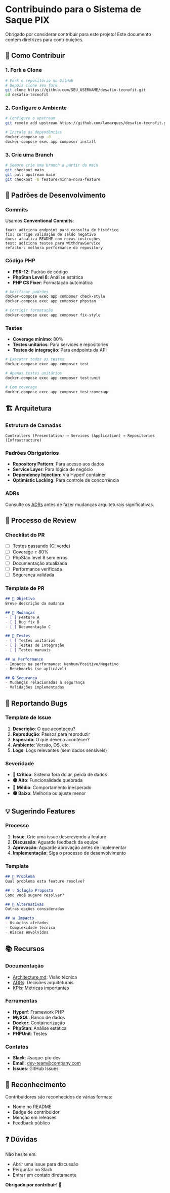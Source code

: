 # Contribuindo para o Sistema de Saque PIX

Obrigado por considerar contribuir para este projeto! Este documento contém diretrizes para contribuições.

## 🚀 Como Contribuir

### 1. Fork e Clone
```bash
# Fork o repositório no GitHub
# Depois clone seu fork
git clone https://github.com/SEU_USERNAME/desafio-tecnofit.git
cd desafio-tecnofit
```

### 2. Configure o Ambiente
```bash
# Configure o upstream
git remote add upstream https://github.com/lamarques/desafio-tecnofit.git

# Instale as dependências
docker-compose up -d
docker-compose exec app composer install
```

### 3. Crie uma Branch
```bash
# Sempre crie uma branch a partir da main
git checkout main
git pull upstream main
git checkout -b feature/minha-nova-feature
```

## 📝 Padrões de Desenvolvimento

### Commits
Usamos **Conventional Commits**:

```
feat: adiciona endpoint para consulta de histórico
fix: corrige validação de saldo negativo
docs: atualiza README com novas instruções
test: adiciona testes para WithdrawService
refactor: melhora performance do repository
```

### Código PHP
- **PSR-12**: Padrão de código
- **PhpStan Level 8**: Análise estática
- **PHP CS Fixer**: Formatação automática

```bash
# Verificar padrões
docker-compose exec app composer check-style
docker-compose exec app composer phpstan

# Corrigir formatação
docker-compose exec app composer fix-style
```

### Testes
- **Coverage mínimo**: 80%
- **Testes unitários**: Para services e repositories
- **Testes de integração**: Para endpoints da API

```bash
# Executar todos os testes
docker-compose exec app composer test

# Apenas testes unitários
docker-compose exec app composer test:unit

# Com coverage
docker-compose exec app composer test:coverage
```

## 🏗️ Arquitetura

### Estrutura de Camadas
```
Controllers (Presentation) → Services (Application) → Repositories (Infrastructure)
```

### Padrões Obrigatórios
- **Repository Pattern**: Para acesso aos dados
- **Service Layer**: Para lógica de negócio
- **Dependency Injection**: Via Hyperf container
- **Optimistic Locking**: Para controle de concorrência

### ADRs
Consulte os [ADRs](docs/adr/) antes de fazer mudanças arquiteturais significativas.

## 🧪 Processo de Review

### Checklist do PR
- [ ] Testes passando (CI verde)
- [ ] Coverage ≥ 80%
- [ ] PhpStan level 8 sem erros
- [ ] Documentação atualizada
- [ ] Performance verificada
- [ ] Segurança validada

### Template de PR
```markdown
## 🎯 Objetivo
Breve descrição da mudança

## 🔄 Mudanças
- [ ] Feature A
- [ ] Bug fix B
- [ ] Documentação C

## 🧪 Testes
- [ ] Testes unitários
- [ ] Testes de integração
- [ ] Testes manuais

## 📊 Performance
- Impacto na performance: Nenhum/Positivo/Negativo
- Benchmarks (se aplicável)

## 🔒 Segurança
- Mudanças relacionadas à segurança
- Validações implementadas
```

## 🐛 Reportando Bugs

### Template de Issue
1. **Descrição**: O que aconteceu?
2. **Reprodução**: Passos para reproduzir
3. **Esperado**: O que deveria acontecer?
4. **Ambiente**: Versão, OS, etc.
5. **Logs**: Logs relevantes (sem dados sensíveis)

### Severidade
- **🔴 Crítico**: Sistema fora do ar, perda de dados
- **🟡 Alto**: Funcionalidade quebrada
- **🔵 Médio**: Comportamento inesperado
- **🟢 Baixo**: Melhoria ou ajuste menor

## 💡 Sugerindo Features

### Processo
1. **Issue**: Crie uma issue descrevendo a feature
2. **Discussão**: Aguarde feedback da equipe
3. **Aprovação**: Aguarde aprovação antes de implementar
4. **Implementação**: Siga o processo de desenvolvimento

### Template
```markdown
## 🎯 Problema
Qual problema esta feature resolve?

## 💡 Solução Proposta
Como você sugere resolver?

## 🔄 Alternativas
Outras opções consideradas

## 📊 Impacto
- Usuários afetados
- Complexidade técnica
- Riscos envolvidos
```

## 📚 Recursos

### Documentação
- [Architecture.md](architecture.md): Visão técnica
- [ADRs](docs/adr/): Decisões arquiteturais
- [KPIs](docs/kpis.md): Métricas importantes

### Ferramentas
- **Hyperf**: Framework PHP
- **MySQL**: Banco de dados
- **Docker**: Containerização
- **PhpStan**: Análise estática
- **PHPUnit**: Testes

### Contatos
- **Slack**: #saque-pix-dev
- **Email**: dev-team@company.com
- **Issues**: GitHub Issues

## 🎉 Reconhecimento

Contribuidores são reconhecidos de várias formas:
- Nome no README
- Badge de contribuidor
- Menção em releases
- Feedback público

## ❓ Dúvidas

Não hesite em:
- Abrir uma issue para discussão
- Perguntar no Slack
- Entrar em contato diretamente

**Obrigado por contribuir! 🚀**
